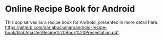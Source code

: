 # Online Recipe Book for Android

This app serves as a recipe book for Android, presented in more detail here: https://github.com/dariabuciuman/android-recipe-book/blob/master/Recipe%20Book%20Presentation.pdf.
